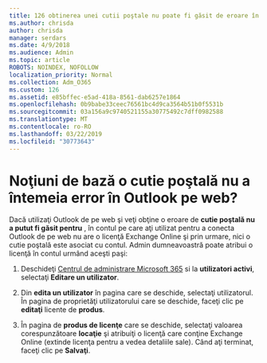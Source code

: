 ```yaml
---
title: 126 obtinerea unei cutii poştale nu poate fi găsit de eroare în OWA?
ms.author: chrisda
author: chrisda
manager: serdars
ms.date: 4/9/2018
ms.audience: Admin
ms.topic: article
ROBOTS: NOINDEX, NOFOLLOW
localization_priority: Normal
ms.collection: Adm_O365
ms.custom: 126
ms.assetid: e85bffec-e5ad-418a-8561-dab6257e1864
ms.openlocfilehash: 0b9babe33ceec76561bc4d9ca3564b51b0f5531b
ms.sourcegitcommit: 03a156a9c9740521155a30775492c7dff0982588
ms.translationtype: MT
ms.contentlocale: ro-RO
ms.lasthandoff: 03/22/2019
ms.locfileid: "30773643"
---
```

# <a name="getting-a-mailbox-not-found-error-in-outlook-on-the-web"></a>Noţiuni de bază o cutie poştală nu a întemeia error în Outlook pe web?

Dacă utilizaţi Outlook de pe web şi veţi obţine o eroare de **cutie poştală nu a putut fi găsit pentru** , în contul pe care aţi utilizat pentru a conecta Outlook de pe web nu are o licenţă Exchange Online şi prin urmare, nici o cutie poştală este asociat cu contul. Admin dumneavoastră poate atribui o licenţă în contul urmând aceşti paşi: 
  
1. Deschideţi [Centrul de administrare Microsoft 365](https://portal.office.com/adminportal/home#/homepage) si la **utilizatori activi**, selectaţi **Editare un utilizator**.
    
2. Din **edita un utilizator** în pagina care se deschide, selectaţi utilizatorul. În pagina de proprietăţi utilizatorului care se deschide, faceţi clic pe **editaţi** licente de **produs**.
    
3. În pagina de **produs de licenţe** care se deschide, selectaţi valoarea corespunzătoare **locaţie** şi atribuiţi o licenţă care conţine Exchange Online (extinde licenţa pentru a vedea detaliile sale). Când aţi terminat, faceţi clic pe **Salvaţi**.
    

